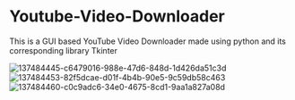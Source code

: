 # Youtube-Video-Downloader
This is a GUI based YouTube Video Downloader made using python and its corresponding library Tkinter

![137484445-c6479016-988e-47d6-848d-1d426da51c3d](https://user-images.githubusercontent.com/87525399/188825507-f424a57e-bb57-4818-9f88-1743b81dfe0f.jpg)
![137484453-82f5dcae-d01f-4b4b-90e5-9c59db58c463](https://user-images.githubusercontent.com/87525399/188825527-4517548c-d724-4a36-b8ce-0abb42f02f7a.jpg)
![137484460-c0c9adc6-34e0-4675-8cd1-9aa1a827a08d](https://user-images.githubusercontent.com/87525399/188825535-252b31b2-2227-43e8-8939-3cf695a22182.jpg)

